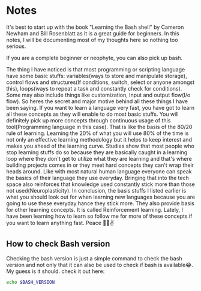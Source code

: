 # Notes

It's best to start up with the book "Learning the Bash shell" by Cameron Newham and Bill Rosenblatt as it is a great guide for beginners. In this notes, I will be documenting most of my thoughts here so nothing too serious.

If you are a complete beginner or neophyte, you can also pick up bash.

The thing I have noticed is that most programming or scripting language have some basic stuffs: variables(ways to store and manipulate storage), control flows and structures(If conditions, switch, select or anyone amongst this), loops(ways to repeat a task and constantly check for conditions). Some may also include things like customization, Input and output flow(I/o flow). So heres the secret and major motive behind all these things I have been saying. If you want to learn a language very fast, you have got to learn all these concepts as they will enable to do most basic stuffs. You will definitely pick up more concepts through continuous usage of this tool(Programming language in this case). That is like the basis of the 80/20 rule of learning. Learning the 20% of what you will use 80% of the time is not only an effective learning methodology but it helps to keep interest and makes you ahead of the learning curve. Studies show that most people who stop learning stuffs do so because they are basically caught in a learning loop where they don't get to utilize what they are learning and that's where building projects comes in or they meet hard concepts they can't wrap their heads around. Like with most natural human language everyone can speak the basics of their language they use everyday. Bringing that into the tech space also reinforces that knowledge used constantly stick more than those not used(Neuroplasticity). In conclusion, the basis stuffs I listed earlier is what you should look out for when learning new languages because you are going to use these everyday hance they stick more. They also provide basis for other learning concepts. It is called Reinforcement learning. Lately, I have been learning how to learn so follow me for more of these concepts if you want to learn anything fast. Peace 💖🙌✌️

## How to check Bash version

Checking the bash version is just a simple command to check the bash version and not only that it can also be used to check if bash is available😂. My guess is it should. check it out here:

```bash
echo $BASH_VERSION
```
